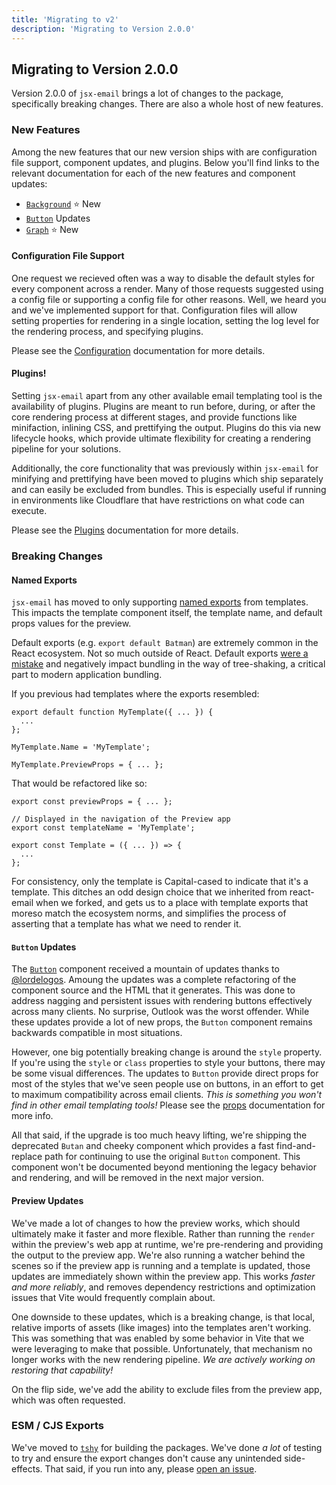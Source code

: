 ```yaml
---
title: 'Migrating to v2'
description: 'Migrating to Version 2.0.0'
---
```


## Migrating to Version 2.0.0

Version 2.0.0 of `jsx-email` brings a lot of changes to the package, specifically breaking changes. There are also a whole host of new features.

### New Features

Among the new features that our new version ships with are configuration file support, component updates, and plugins. Below you'll find links to the relevant documentation for each of the new features and component updates:

- [`Background`](/docs/components/background) ⭐️ New
- [`Button`](/docs/components/button) Updates
- [`Graph`](/docs/components/graph) ⭐️ New

#### Configuration File Support

One request we recieved often was a way to disable the default styles for every component across a render. Many of those requests suggested using a config file or supporting a config file for other reasons. Well, we heard you and we've implemented support for that. Configuration files will allow setting properties for rendering in a single location, setting the log level for the rendering process, and specifying plugins.

Please see the [Configuration](/docs/core/config) documentation for more details.

#### Plugins!

Setting `jsx-email` apart from any other available email templating tool is the availability of plugins. Plugins are meant to run before, during, or after the core rendering process at different stages, and provide functions like minifaction, inlining CSS, and prettifying the output. Plugins do this via new lifecycle hooks, which provide ultimate flexibility for creating a rendering pipeline for your solutions.

Additionally, the core functionality that was previously within `jsx-email` for minifying and prettifying have been moved to plugins which ship separately and can easily be excluded from bundles. This is especially useful if running in environments like Cloudflare that have restrictions on what code can execute.

Please see the [Plugins](/docs/core/plugins) documentation for more details.

### Breaking Changes

#### Named Exports

`jsx-email` has moved to only supporting [named exports](https://developer.mozilla.org/en-US/docs/Web/JavaScript/Reference/Statements/export#description) from templates. This impacts the template component itself, the template name, and default props values for the preview.

Default exports (e.g. `export default Batman`) are extremely common in the React ecosystem. Not so much outside of React. Default exports [were a mistake](https://github.com/rollup/rollup/issues/1078#issuecomment-268286496) and negatively impact bundling in the way of tree-shaking, a critical part to modern application bundling.

If you previous had templates where the exports resembled:

```tsx
export default function MyTemplate({ ... }) {
  ...
};

MyTemplate.Name = 'MyTemplate';

MyTemplate.PreviewProps = { ... };
```

That would be refactored like so:

```tsx
export const previewProps = { ... };

// Displayed in the navigation of the Preview app
export const templateName = 'MyTemplate';

export const Template = ({ ... }) => {
  ...
};
```

For consistency, only the template is Capital-cased to indicate that it's a template. This ditches an odd design choice that we inherited from react-email when we forked, and gets us to a place with template exports that moreso match the ecosystem norms, and simplifies the process of asserting that a template has what we need to render it.

#### `Button` Updates

The [`Button`](/docs/components/button) component received a mountain of updates thanks to [@lordelogos](https://github.com/lordelogos). Amoung the updates was a complete refactoring of the component source and the HTML that it generates. This was done to address nagging and persistent issues with rendering buttons effectively across many clients. No surprise, Outlook was the worst offender. While these updates provide a lot of new props, the `Button` component remains backwards compatible in most situations.

However, one big potentially breaking change is around the `style` property. If you're using the `style` or `class` properties to style your buttons, there may be some visual differences. The updates to `Button` provide direct props for most of the styles that we've seen people use on buttons, in an effort to get to maximum compatibility across email clients. _This is something you won't find in other email templating tools!_ Please see the [props](/docs/components/button#component-props) documentation for more info.

All that said, if the upgrade is too much heavy lifting, we're shipping the deprecated `Butan` and cheeky component which provides a fast find-and-replace path for continuing to use the original `Button` component. This component won't be documented beyond mentioning the legacy behavior and rendering, and will be removed in the next major version.

#### Preview Updates

We've made a lot of changes to how the preview works, which should ultimately make it faster and more flexible. Rather than running the `render` within the preview's web app at runtime, we're pre-rendering and providing the output to the preview app. We're also running a watcher behind the scenes so if the preview app is running and a template is updated, those updates are immediately shown within the preview app. This works _faster and more reliably_, and removes dependency restrictions and optimization issues that Vite would frequently complain about.

One downside to these updates, which is a breaking change, is that local, relative imports of assets (like images) into the templates aren't working. This was something that was enabled by some behavior in Vite that we were leveraging to make that possible. Unfortunately, that mechanism no longer works with the new rendering pipeline. _We are actively working on restoring that capability!_

On the flip side, we've add the ability to exclude files from the preview app, which was often requested.

### ESM / CJS Exports

We've moved to [`tshy`](https://github.com/isaacs/tshy) for building the packages. We've done _a lot_ of testing to try and ensure the export changes don't cause any unintended side-effects. That said, if you run into any, please [open an issue](https://github.com/shellscape/jsx-email/issues/new/choose).
